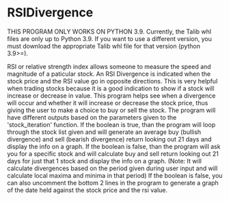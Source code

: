 # RSIDivergence

THIS PROGRAM ONLY WORKS ON PYTHON 3.9.
Currently, the Talib whl files are only up to Python 3.9.
If you want to use a different version, you must download the appropriate Talib whl file for that version (python 3.9>=).

RSI or relative strength index allows someone to measure the speed and magnitude of a paticular stock.
An RSI Divergence is indicated when the stock price and the RSI value go in opposite directions. This is very helpful when trading stocks because it is a good indication to show if a stock will increase or decrease in value.
This program helps see when a divergence will occur and whether it will increase or decrease the stock price, thus giving the user to make a choice to buy or sell the stock.
The program will have different outputs based on the parameters given to the 'stock_iteration' function.
If the boolean is true, than the program will loop through the stock list given and will generate an average buy (bullish divergence) and sell (bearish divergence) return looking out 21 days and display the info on a graph. 
If the boolean is false, than the program will ask you for a specific stock and will calculate buy and sell return looking out 21 days for just that 1 stock and display the info on a graph.
(Note: It will calculate divergences based on the period given during user input and will calculate local maxima and minima in that period)
If the boolean is false, you can also uncomment the bottom 2 lines in the program to generate a graph of the date held against the stock price and the rsi value.






